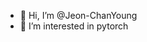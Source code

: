 - 👋 Hi, I’m @Jeon-ChanYoung
- 👀 I’m interested in pytorch

<!---
Jeon-ChanYoung/Jeon-ChanYoung is a ✨ special ✨ repository because its `README.md` (this file) appears on your GitHub profile.
You can click the Preview link to take a look at your changes.

--->
